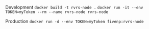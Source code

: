Development
`docker build -t rvrs-node .`
`docker run -it --env TOKEN=myToken --rm --name rvrs-node rvrs-node`

Production
`docker run -d --env TOKEN=myToken fivenp:rvrs-node`

